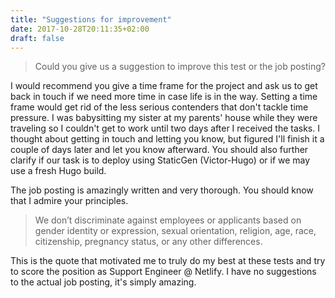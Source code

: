 ```yaml
---
title: "Suggestions for improvement"
date: 2017-10-28T20:11:35+02:00
draft: false
---
```


>Could you give us a suggestion to improve this test or the job posting?

I would recommend you give a time frame for the project and ask us to get back in touch if we need more time in case life is in the way. Setting a time frame would get rid of the less serious contenders that don't tackle time pressure. I was babysitting my sister at my parents' house while they were traveling so I couldn't get to work until two days after I received the tasks. I thought about getting in touch and letting you know, but figured I'll finish it a couple of days later and let you know afterward. You should also further clarify if our task is to deploy using StaticGen (Victor-Hugo) or if we may use a fresh Hugo build.

The job posting is amazingly written and very thorough. You should know that I admire your principles. 

>We don’t discriminate against employees or applicants based on gender identity or expression, sexual orientation, religion, age, race, citizenship, pregnancy status, or any other differences. 

This is the quote that motivated me to truly do my best at these tests and try to score the position as Support Engineer @ Netlify. I have no suggestions to the actual job posting, it's simply amazing. 
